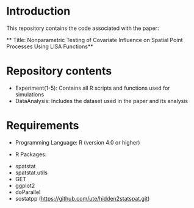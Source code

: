 # Introduction
This repository contains the code associated with the paper:

** Title: Nonparametric Testing of Covariate Influence on Spatial Point Processes Using LISA Functions**

# Repository contents
- Experiment(1-5): Contains all R scripts and functions used for simulations
- DataAnalysis: Includes the dataset used in the paper and its analysis

# Requirements
- Programming Language: R (version 4.0 or higher)

- R Packages:
 + spatstat
 + spatstat.utils
 + GET
 + ggplot2
 + doParallel
 + sostatpp (https://github.com/ute/hidden2statspat.git)
 